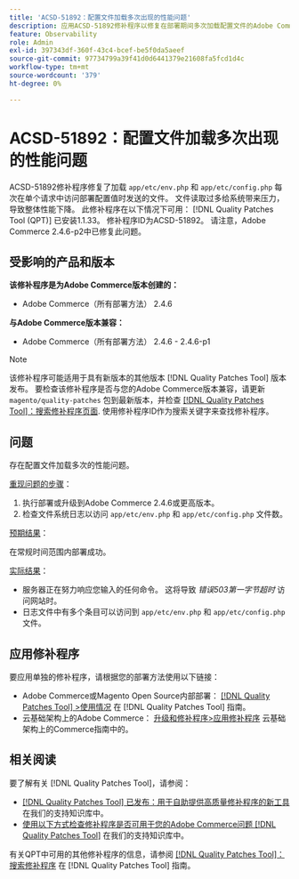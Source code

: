 ```yaml
---
title: 'ACSD-51892：配置文件加载多次出现的性能问题'
description: 应用ACSD-51892修补程序以修复在部署期间多次加载配置文件的Adobe Commerce性能问题。
feature: Observability
role: Admin
exl-id: 397343df-360f-43c4-bcef-be5f0da5aeef
source-git-commit: 97734799a39f41d0d6441379e21608fa5fcd1d4c
workflow-type: tm+mt
source-wordcount: '379'
ht-degree: 0%

---
```


# ACSD-51892：配置文件加载多次出现的性能问题

ACSD-51892修补程序修复了加载 `app/etc/env.php` 和 `app/etc/config.php` 每次在单个请求中访问部署配置值时发送的文件。 文件读取过多给系统带来压力，导致整体性能下降。 此修补程序在以下情况下可用： [!DNL Quality Patches Tool (QPT)] 已安装1.1.33。 修补程序ID为ACSD-51892。 请注意，Adobe Commerce 2.4.6-p2中已修复此问题。

## 受影响的产品和版本

**该修补程序是为Adobe Commerce版本创建的：**

* Adobe Commerce（所有部署方法） 2.4.6

**与Adobe Commerce版本兼容：**

* Adobe Commerce（所有部署方法） 2.4.6 - 2.4.6-p1

>[!NOTE]
>
>该修补程序可能适用于具有新版本的其他版本 [!DNL Quality Patches Tool] 版本发布。 要检查该修补程序是否与您的Adobe Commerce版本兼容，请更新 `magento/quality-patches` 包到最新版本，并检查 [[!DNL Quality Patches Tool]：搜索修补程序页面](https://experienceleague.adobe.com/tools/commerce-quality-patches/index.html). 使用修补程序ID作为搜索关键字来查找修补程序。

## 问题

存在配置文件加载多次的性能问题。

<u>重现问题的步骤</u>：

1. 执行部署或升级到Adobe Commerce 2.4.6或更高版本。
1. 检查文件系统日志以访问 `app/etc/env.php` 和 `app/etc/config.php` 文件数。

<u>预期结果</u>：

在常规时间范围内部署成功。

<u>实际结果</u>：

* 服务器正在努力响应您输入的任何命令。 这将导致 *错误503第一字节超时* 访问网站时。
* 日志文件中有多个条目可以访问到 `app/etc/env.php` 和 `app/etc/config.php` 文件。

## 应用修补程序

要应用单独的修补程序，请根据您的部署方法使用以下链接：

* Adobe Commerce或Magento Open Source内部部署： [[!DNL Quality Patches Tool] >使用情况](https://experienceleague.adobe.com/docs/commerce-operations/tools/quality-patches-tool/usage.html) 在 [!DNL Quality Patches Tool] 指南。
* 云基础架构上的Adobe Commerce： [升级和修补程序>应用修补程序](https://experienceleague.adobe.com/docs/commerce-cloud-service/user-guide/develop/upgrade/apply-patches.html) 云基础架构上的Commerce指南中的。

## 相关阅读

要了解有关 [!DNL Quality Patches Tool]，请参阅：

* [[!DNL Quality Patches Tool] 已发布：用于自助提供高质量修补程序的新工具](/help/announcements/adobe-commerce-announcements/magento-quality-patches-released-new-tool-to-self-serve-quality-patches.md) 在我们的支持知识库中。
* [使用以下方式检查修补程序是否可用于您的Adobe Commerce问题 [!DNL Quality Patches Tool]](/help/support-tools/patches-available-in-qpt-tool/check-patch-for-magento-issue-with-magento-quality-patches.md) 在我们的支持知识库中。

有关QPT中可用的其他修补程序的信息，请参阅 [[!DNL Quality Patches Tool]：搜索修补程序](https://experienceleague.adobe.com/tools/commerce-quality-patches/index.html) 在 [!DNL Quality Patches Tool] 指南。
